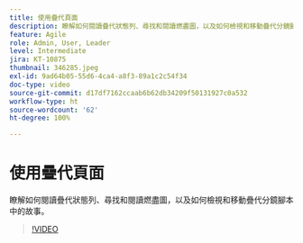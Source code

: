 ```yaml
---
title: 使用疊代頁面
description: 瞭解如何閱讀疊代狀態列、尋找和閱讀燃盡圖，以及如何檢視和移動疊代分鏡腳本中的故事。
feature: Agile
role: Admin, User, Leader
level: Intermediate
jira: KT-10875
thumbnail: 346285.jpeg
exl-id: 9ad64b05-55d6-4ca4-a8f3-89a1c2c54f34
doc-type: video
source-git-commit: d17df7162ccaab6b62db34209f50131927c0a532
workflow-type: ht
source-wordcount: '62'
ht-degree: 100%

---
```


# 使用疊代頁面

瞭解如何閱讀疊代狀態列、尋找和閱讀燃盡圖，以及如何檢視和移動疊代分鏡腳本中的故事。

>[!VIDEO](https://video.tv.adobe.com/v/346285/?quality=12&learn=on&enablevpops)
